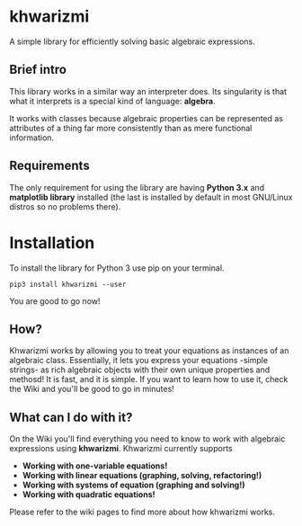 # khwarizmi

A simple library for efficiently solving basic algebraic expressions.

## Brief intro

This library works in a similar way an interpreter does. Its singularity is that what it interprets is a special kind of language: **algebra**. 

It works with classes because algebraic properties can be represented as attributes of a thing far more consistently than as mere functional information.

## Requirements

The only requirement for using the library are having **Python 3.x** and **matplotlib library** installed (the last is installed by default in most GNU/Linux distros so no problems there).

# Installation

To install the library for Python 3 use pip on your terminal.

    pip3 install khwarizmi --user

You are good to go now!

## How?

Khwarizmi works by allowing you to treat your equations as instances of an algebraic class. Essentially, it lets you express your equations -simple strings- as rich algebraic objects with their own unique properties and methosd! It is fast, and it is simple. If you want to learn how to use it, check the Wiki and you'll be good to go in minutes!

## What can I do with it?

On the Wiki you'll find everything you need to know to work with algebraic expressions using **khwarizmi**. Khwarizmi currently supports

- **Working with one-variable equations!**
- **Working with linear equations (graphing, solving, refactoring!)**
- **Working with systems of equation (graphing and solving!)**
- **Working with quadratic equations!**

Please refer to the wiki pages to find more about how khwarizmi works.
    


    

    

